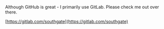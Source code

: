 Although GitHub is great - I primarily use GitLab. Please check me out over there.

[https://gitlab.com/southgate](https://gitlab.com/southgate)
